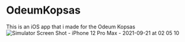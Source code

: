 # OdeumKopsas
This is an iOS app that i made for the Odeum Kopsas
![Simulator Screen Shot - iPhone 12 Pro Max - 2021-09-21 at 02 05 10](https://user-images.githubusercontent.com/79055304/134087925-51e0160c-bf1d-4756-ad0f-530431490eeb.png)

